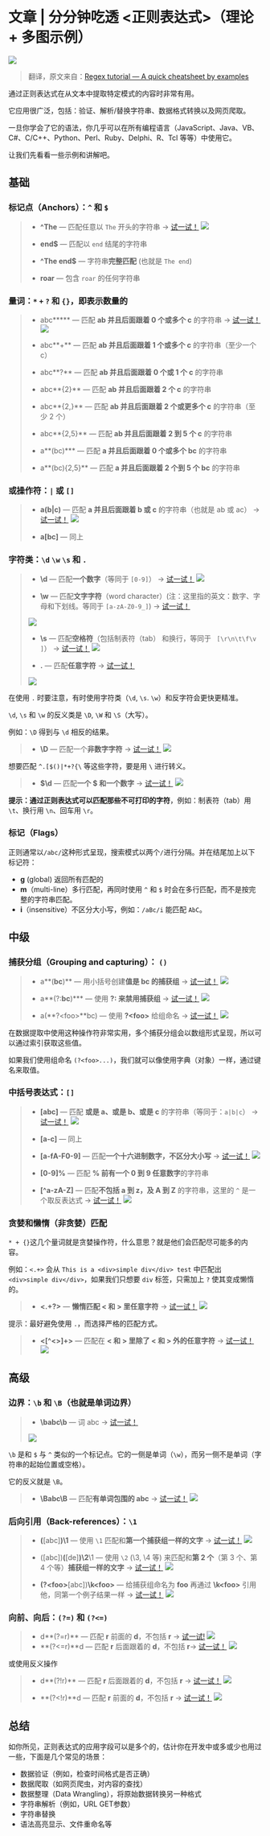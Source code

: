 # 文章 | 分分钟吃透 <正则表达式>（理论 + 多图示例）

![](https://miro.medium.com/max/2560/0*qASU92GfMj2HCTMg.jpg)

> 翻译，原文来自：[Regex tutorial — A quick cheatsheet by examples](https://medium.com/factory-mind/regex-tutorial-a-simple-cheatsheet-by-examples-649dc1c3f285)

通过正则表达式在从文本中提取特定模式的内容时非常有用。

它应用很广泛，包括：验证、解析/替换字符串、数据格式转换以及网页爬取。

一旦你学会了它的语法，你几乎可以在所有编程语言（JavaScript、Java、VB、C#、C/C++、Python、Perl、Ruby、Delphi、R、Tcl 等等）中使用它。

让我们先看看一些示例和讲解吧。

## 基础

### 标记点（Anchors）：`^` 和 `$`

> * **^The** — 匹配任意以 `The` 开头的字符串 -> [试一试！](https://regex101.com/r/cO8lqs/2)
> ![](https://imgkr.cn-bj.ufileos.com/5383a267-653d-4060-a16c-12bce8f6f1fe.png)
> 
> * **end$** — 匹配以 `end` 结尾的字符串
> 
> * **^The end$** — 字符串**完整匹配** (也就是 `The end`)
> 
> * **roar** — 包含 `roar` 的任何字符串

### 量词：`*` `+` `?` 和 `{}`，即表示数量的

> * abc**\*** — 匹配 **ab 并且后面跟着 0 个或多个 c** 的字符串 -> [试一试！](https://regex101.com/r/cO8lqs/1)
> ![](https://imgkr.cn-bj.ufileos.com/f0b0738f-4702-4f00-a6fb-232928108705.png)
> 
> * abc**+** — 匹配 **ab 并且后面跟着 1 个或多个 c** 的字符串（至少一个 c）
> 
> * abc**?** — 匹配 **ab 并且后面跟着 0 个或 1 个 c** 的字符串
> 
> * abc**{2}** — 匹配 **ab 并且后面跟着 2 个 c** 的字符串
> 
> * abc**{2,}** — 匹配 **ab 并且后面跟着 2 个或更多个 c** 的字符串（至少 2 个）
>  
> * abc**{2,5}** — 匹配 **ab 并且后面跟着 2 到 5 个 c** 的字符串
> 
> * a**(bc)*** — 匹配 **a 并且后面跟着 0 个或多个 bc** 的字符串
> 
> * a**(bc){2,5}** — 匹配 **a 并且后面跟着 2 个到 5 个 bc** 的字符串

### 或操作符：`|` 或 `[]`

> * **a(b|c)** — 匹配 **a 并且后面跟着 b 或 c** 的字符串（也就是 ab 或 ac） -> [试一试！](https://regex101.com/r/cO8lqs/3)
> ![](https://imgkr.cn-bj.ufileos.com/31a870f6-08ed-4cde-9ca7-d56d274eaaa3.png)
>
> * **a[bc]** — 同上

### 字符类：`\d` `\w` `\s` 和 `.`

> * **\d** — 匹配**一个数字**（等同于 `[0-9]`） -> [试一试！](https://regex101.com/r/cO8lqs/4)
> ![](https://imgkr.cn-bj.ufileos.com/06696eaf-cd41-4c34-ab2b-037d89e76dcf.png)
> 
> * **\w** — 匹配**文字字符**（word character）(注：这里指的英文：数字、字母和下划线。等同于 `[a-zA-Z0-9_]`) -> [试一试！](https://regex101.com/r/cO8lqs/16779)
>
> ![](https://imgkr.cn-bj.ufileos.com/f82fcc5a-99f1-4f39-863f-58a67296bf24.png)
>
> * **\s** — 匹配**空格符**（包括制表符（tab） 和换行，等同于 ` [\r\n\t\f\v ]`） -> [试一试！](https://regex101.com/r/cO8lqs/16780)
> ![](https://imgkr.cn-bj.ufileos.com/66191a9f-04d3-4a84-8f94-db6b5ead00e3.png)
>
> * **.** — 匹配**任意字符** -> [试一试！](https://regex101.com/r/cO8lqs/5)
>
> ![](https://imgkr.cn-bj.ufileos.com/0b4af4a6-5cfd-4f5d-aae8-aed3b73e6188.png)


在使用 `.` 时要注意，有时使用字符类（`\d`, `\s`. `\w`）和反字符会更快更精准。

`\d`, `\s` 和 `\w` 的反义类是 `\D`, `\W` 和 `\S`（大写）。

例如：`\D` 得到与 `\d` 相反的结果。

> * **\D** — 匹配一个**非数字字符** -> [试一试！](https://regex101.com/r/cO8lqs/6)
> ![](https://imgkr.cn-bj.ufileos.com/2c8a1bff-fe1a-44dd-98d5-ddb351ba4f9c.png)


想要匹配 `^.[$()|*+?{\` 等这些字符，要是用 `\` 进行转义。

> * **\$\d** — 匹配**一个 $ 和一个数字** -> [试一试！](https://regex101.com/r/cO8lqs/9)
> ![](https://imgkr.cn-bj.ufileos.com/8e6bf1e9-c6e4-43d8-a369-e50402bfa341.png)


**提示：**通过正则表达式可以匹配那些**不可打印的字符**，例如：制表符（tab）用 `\t`、换行用 `\n`、回车用 `\r`。

### 标记（Flags）

正则通常以`/abc/`这种形式呈现，搜索模式以两个`/`进行分隔。并在结尾加上以下标记符：

* **g** (global) 返回所有匹配的
* **m**（multi-line）多行匹配，再同时使用 `^` 和 `$` 时会在多行匹配，而不是按完整的字符串匹配。
* **i**（insensitive）不区分大小写，例如：`/aBc/i` 能匹配 `AbC`。

## 中级

### 捕获分组（Grouping and capturing）： `()`

> * a**(**bc**)** — 用小括号创建**值是 bc 的捕获组** -> [试一试！](https://regex101.com/r/cO8lqs/11)
> ![](https://imgkr.cn-bj.ufileos.com/d9dd33cc-f460-44e5-95cf-f0628ef86b3b.png)
> 
> * a**(?:**bc**)**\* — 使用 **?: 来禁用捕获组** -> [试一试！](https://regex101.com/r/cO8lqs/12)
> ![](https://imgkr.cn-bj.ufileos.com/43ac7b1b-9162-4111-a2dc-2be8174d3ddc.png)
>
> * a(**?\<foo\>**bc) — 使用 **?\<foo\>** 给组命名 -> [试一试！](https://regex101.com/r/cO8lqs/17)
> ![](https://imgkr.cn-bj.ufileos.com/7c780ab2-61da-4136-ad53-a904e18cd7d3.png)


在数据提取中使用这种操作符非常实用，多个捕获分组会以数组形式呈现，所以可以通过索引获取这些值。

如果我们使用组命名 `(?<foo>...)`，我们就可以像使用字典（对象）一样，通过键名来取值。

### 中括号表达式：`[]`

> * **[abc]** — 匹配 **或是 a、或是 b、或是 c** 的字符串（等同于：`a|b|c`） -> [试一试！](https://regex101.com/r/cO8lqs/7)
> ![](https://imgkr.cn-bj.ufileos.com/7030f1f3-18b7-48a2-8564-53e8c28b9324.png)
> 
> * **[a-c]** — 同上
> 
> * **[a-fA-F0-9]** — 匹配**一个十六进制数字，不区分大小写** -> [试一试！](https://regex101.com/r/cO8lqs/22)
> ![](https://imgkr.cn-bj.ufileos.com/f835dcd0-9603-43a3-b06a-b3f4a4e3ec10.png)
> 
> * **[0-9]%** — 匹配 **% 前有一个 0 到 9 任意数字**的字符串
>
> * **[^a-zA-Z]** — 匹配**不包括 a 到 z，及 A 到 Z** 的字符串，这里的 `^` 是一个取反表达式 -> [试一试！](https://regex101.com/r/cO8lqs/10)
> ![](https://imgkr.cn-bj.ufileos.com/e6199016-6354-479a-8946-9c1482b5f8fe.png)


### 贪婪和懒惰（非贪婪）匹配

`* + {}`这几个量词就是贪婪操作符，什么意思？就是他们会匹配尽可能多的内容。

例如：`<.+>` 会从 `This is a <div>simple div</div> test` 中匹配出 `<div>simple div</div>`，如果我们只想要 `div` 标签，只需加上 `?` 使其变成懒惰的。

> * **<.+?>** — **懒惰匹配 < 和 > 里任意字符** -> [试一试！](https://regex101.com/r/cO8lqs/24)
> ![](https://imgkr.cn-bj.ufileos.com/f9491235-b6b1-4808-b58f-e8a5e8c621fc.png)


提示：最好避免使用 `.`，而选择严格的匹配方式。

> * **<[^<>]+>** — 匹配在 **< 和 > 里除了 < 和 > 外的任意字符** -> [试一试！](https://regex101.com/r/cO8lqs/23)
> ![](https://imgkr.cn-bj.ufileos.com/9b38967a-72b8-46c5-bd59-770a6ce8ed4e.png)


## 高级

### 边界：`\b` 和 `\B`（也就是单词边界）

> * **\babc\b** — 词 abc -> [试一试！](https://regex101.com/r/cO8lqs/25)
>
> ![](https://imgkr.cn-bj.ufileos.com/d0aee31e-9549-4b24-aa1f-1db7d97ecdcd.png)

`\b` 是和 `$` 与 `^` 类似的一个标记点。它的一侧是单词（`\w`），而另一侧不是单词（字符串的起始位置或空格）。

它的反义就是 `\B`。

> * **\Babc\B** — 匹配**有单词包围的 abc** -> [试一试！](https://regex101.com/r/cO8lqs/26)
> ![](https://imgkr.cn-bj.ufileos.com/79683458-8b67-40da-97af-fa3d752d50f7.png)


### 后向引用（Back-references）：`\1`

> * **(**[abc]**)\1** — 使用 `\1` 匹配和**第一个捕获组一样的文字** -> [试一试！](https://regex101.com/r/cO8lqs/14)
> ![](https://imgkr.cn-bj.ufileos.com/8755f1bc-8655-4134-aec7-adcd65b4c508.png)
>
> * ([abc])**(**[de]**)\2**\1 — 使用 `\2` (\3, \4 等) 来匹配和**第 2 个**（第 3 个、第 4 个等）**捕获组一样的文字** -> [试一试！](https://regex101.com/r/cO8lqs/15)
> ![](https://imgkr.cn-bj.ufileos.com/38b6944b-0e7a-4ddf-929a-83720bc633fc.png)
>
> * **(?\<foo\>**[abc])**\k\<foo\>** — 给捕获组命名为 **foo** 再通过 **\k\<foo\>** 引用他，同第一个例子结果一样 -> [试一试！](https://regex101.com/r/cO8lqs/16)
> ![](https://imgkr.cn-bj.ufileos.com/4be4fbd7-770a-446a-8a11-a2a73e05b142.png)


### 向前、向后：`(?=)` 和 `(?<=)`

> * d**(?=r)** — 匹配 **r** 前面的 **d**，不包括 **r** -> [试一试!](https://regex101.com/r/cO8lqs/18)
> ![](https://imgkr.cn-bj.ufileos.com/e3dcc9c9-0d5e-407c-a1f7-05c8635b0482.png)
> * **(?<=r)**d — 匹配 **r** 后面跟着的 **d**，不包括 **r**-> [试一试！](https://regex101.com/r/cO8lqs/19)
> ![](https://imgkr.cn-bj.ufileos.com/ba236774-27df-41ef-b922-ca96981ae901.png)

或使用反义操作

> * d**(?!r)** — 匹配 **r** 后面跟着的 **d**，不包括 **r** -> [试一试！](https://regex101.com/r/cO8lqs/20)
> ![](https://imgkr.cn-bj.ufileos.com/5a23dd34-bbcb-47ab-978b-f5b283896c10.png)
>
> * **(?<!r)**d — 匹配 **r** 前面的 **d**，不包括 **r** -> [试一试！](https://regex101.com/r/cO8lqs/21)
> ![](https://imgkr.cn-bj.ufileos.com/870bd1f1-e179-49af-9638-7721f891f732.png)

## 总结

如你所见，正则表达式的应用字段可以是多个的，估计你在开发中或多或少也用过一些，下面是几个常见的场景：

* 数据验证（例如，检查时间格式是否正确）
* 数据爬取（如网页爬虫，对内容的查找）
* 数据整理（Data Wrangling），将原始数据转换另一种格式
* 字符串解析（例如，URL GET参数）
* 字符串替换
* 语法高亮显示、文件重命名等
